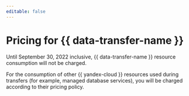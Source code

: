 ```yaml
---
editable: false
---
```


# Pricing for {{ data-transfer-name }}



Until September 30, 2022 inclusive, {{ data-transfer-name }} resource consumption will not be charged.

For the consumption of other {{ yandex-cloud }} resources used during transfers (for example, managed database services), you will be charged according to their pricing policy.

